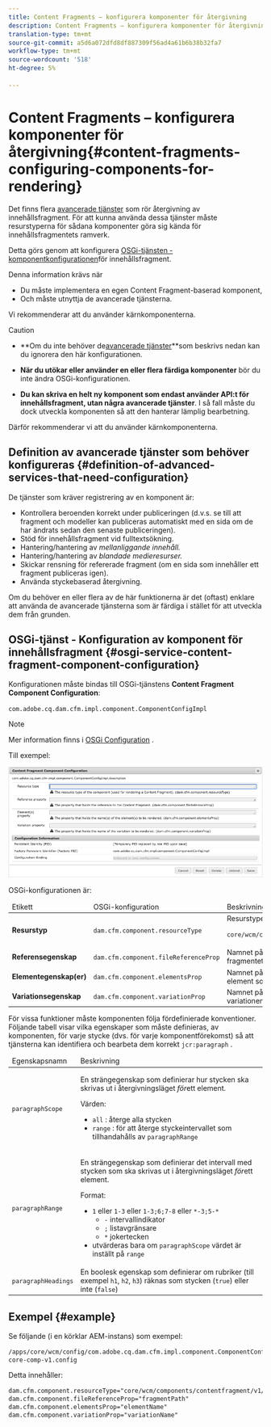 ```yaml
---
title: Content Fragments – konfigurera komponenter för återgivning
description: Content Fragments – konfigurera komponenter för återgivning
translation-type: tm+mt
source-git-commit: a5d6a072dfd8df887309f56ad4a61b6b38b32fa7
workflow-type: tm+mt
source-wordcount: '518'
ht-degree: 5%

---
```



# Content Fragments – konfigurera komponenter för återgivning{#content-fragments-configuring-components-for-rendering}

Det finns flera [avancerade tjänster](#definition-of-advanced-services-that-need-configuration) som rör återgivning av innehållsfragment. För att kunna använda dessa tjänster måste resurstyperna för sådana komponenter göra sig kända för innehållsfragmentets ramverk.

Detta görs genom att konfigurera [OSGi-tjänsten - komponentkonfigurationen](#osgi-service-content-fragment-component-configuration)för innehållsfragment.

Denna information krävs när

* Du måste implementera en egen Content Fragment-baserad komponent,
* Och måste utnyttja de avancerade tjänsterna.

Vi rekommenderar att du använder kärnkomponenterna.

>[!CAUTION]
>
>* **Om du inte behöver de[avancerade tjänster](#definition-of-advanced-services-that-need-configuration)**som beskrivs nedan kan du ignorera den här konfigurationen.
>
>* **När du utökar eller använder en eller flera färdiga komponenter** bör du inte ändra OSGi-konfigurationen.
>
>* **Du kan skriva en helt ny komponent som endast använder API:t för innehållsfragment, utan några avancerade tjänster**. I så fall måste du dock utveckla komponenten så att den hanterar lämplig bearbetning.
>
>
>Därför rekommenderar vi att du använder kärnkomponenterna.

## Definition av avancerade tjänster som behöver konfigureras {#definition-of-advanced-services-that-need-configuration}

De tjänster som kräver registrering av en komponent är:

* Kontrollera beroenden korrekt under publiceringen (d.v.s. se till att fragment och modeller kan publiceras automatiskt med en sida om de har ändrats sedan den senaste publiceringen).
* Stöd för innehållsfragment vid fulltextsökning.
* Hantering/hantering av *mellanliggande innehåll.*
* Hantering/hantering av *blandade medieresurser.*
* Skickar rensning för refererade fragment (om en sida som innehåller ett fragment publiceras igen).
* Använda styckebaserad återgivning.

Om du behöver en eller flera av de här funktionerna är det (oftast) enklare att använda de avancerade tjänsterna som är färdiga i stället för att utveckla dem från grunden.

## OSGi-tjänst - Konfiguration av komponent för innehållsfragment {#osgi-service-content-fragment-component-configuration}

Konfigurationen måste bindas till OSGi-tjänstens **Content Fragment Component Configuration**:

`com.adobe.cq.dam.cfm.impl.component.ComponentConfigImpl`

>[!NOTE]
>
>Mer information finns i [OSGi Configuration](/help/implementing/deploying/overview.md#osgi-configuration) .

Till exempel:

![Konfiguration av OSGi Configuration Content Fragment Component](assets/cf-component-configuration-osgi.png)

OSGi-konfigurationen är:

<table>
 <thead>
  <tr>
   <td>Etikett</td>
   <td>OSGi-konfiguration<br /> </td>
   <td>Beskrivning</td>
  </tr>
 </thead>
 <tbody>
  <tr>
   <td><strong>Resurstyp</strong></td>
   <td><code>dam.cfm.component.resourceType</code></td>
   <td>Resurstypen som ska registreras. t.ex. <br /> <p><span class="cmp-examples-demo__property-value"><code>core/wcm/components/contentfragment/v1/contentfragment</code></code></p> </td>
  </tr>
  <tr>
   <td><strong>Referensegenskap</strong></td>
   <td><code>dam.cfm.component.fileReferenceProp</code></td>
   <td>Namnet på den egenskap som innehåller referensen till fragmentet. t.ex. <code>fragmentPath</code> eller <code>fileReference</code></td>
  </tr>
  <tr>
   <td><strong>Elementegenskap(er)</strong></td>
   <td><code>dam.cfm.component.elementsProp</code></td>
   <td>Namnet på den egenskap som innehåller namnen på de element som ska återges. t.ex.<code>elementName</code></td>
  </tr>
  <tr>
   <td><strong>Variationsegenskap</strong><br /> </td>
   <td><code>dam.cfm.component.variationProp</code></td>
   <td>Namnet på den egenskap som innehåller namnet på variationen som ska återges. t.ex.<code>variationName</code></td>
  </tr>
 </tbody>
</table>

För vissa funktioner måste komponenten följa fördefinierade konventioner. Följande tabell visar vilka egenskaper som måste definieras, av komponenten, för varje stycke (dvs. för varje komponentförekomst) så att tjänsterna kan identifiera och bearbeta dem korrekt `jcr:paragraph` .

<table>
 <thead>
  <tr>
   <td>Egenskapsnamn</td>
   <td>Beskrivning</td>
  </tr>
 </thead>
 <tbody>
  <tr>
   <td><code>paragraphScope</code></td>
   <td><p>En strängegenskap som definierar hur stycken ska skrivas ut i återgivningsläget <em>för</em>ett element.</p> <p>Värden:</p>
    <ul>
     <li><code>all</code> : återge alla stycken</li>
     <li><code>range</code> : för att återge styckeintervallet som tillhandahålls av <code>paragraphRange</code></li>
    </ul> </td>
  </tr>
  <tr>
   <td><code>paragraphRange</code></td>
   <td><p>En strängegenskap som definierar det intervall med stycken som ska skrivas ut i återgivningsläget <em>för</em>ett element.</p> <p>Format:</p>
    <ul>
     <li><code>1</code> eller <code>1-3</code> eller <code>1-3;6;7-8</code> eller <code>*-3;5-*</code>
     <ul>
       <li><code>-</code> intervallindikator</li>
       <li><code>;</code> listavgränsare</li>
       <li><code>*</code> jokertecken</li>
     </ul>
     </li>
     <li>utvärderas bara om <code>paragraphScope</code> värdet är inställt på <code>range</code></li>
    </ul> </td>
  </tr>
  <tr>
   <td><code>paragraphHeadings</code></td>
   <td>En boolesk egenskap som definierar om rubriker (till exempel <code>h1</code>, <code>h2</code>, <code>h3</code>) räknas som stycken (<code>true</code>) eller inte (<code>false</code>)</td>
  </tr>
 </tbody>
</table>

## Exempel {#example}

Se följande (i en körklar AEM-instans) som exempel:

```
/apps/core/wcm/config/com.adobe.cq.dam.cfm.impl.component.ComponentConfigImpl-core-comp-v1.config
```

Detta innehåller:

```
dam.cfm.component.resourceType="core/wcm/components/contentfragment/v1/contentfragment"
dam.cfm.component.fileReferenceProp="fragmentPath"
dam.cfm.component.elementsProp="elementName"
dam.cfm.component.variationProp="variationName"
```

